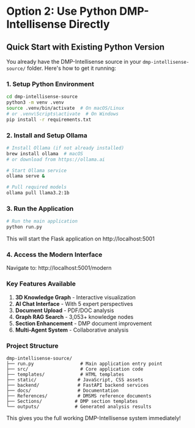 # Option 2: Use Python DMP-Intellisense Directly

## Quick Start with Existing Python Version

You already have the DMP-Intellisense source in your `dmp-intellisense-source/` folder. Here's how to get it running:

### 1. Setup Python Environment

```bash
cd dmp-intellisense-source
python3 -m venv .venv
source .venv/bin/activate  # On macOS/Linux
# or .venv\Scripts\activate  # On Windows
pip install -r requirements.txt
```

### 2. Install and Setup Ollama

```bash
# Install Ollama (if not already installed)
brew install ollama  # macOS
# or download from https://ollama.ai

# Start Ollama service
ollama serve &

# Pull required models
ollama pull llama3.2:1b
```

### 3. Run the Application

```bash
# Run the main application
python run.py
```

This will start the Flask application on http://localhost:5001

### 4. Access the Modern Interface

Navigate to: http://localhost:5001/modern

### Key Features Available

1. **3D Knowledge Graph** - Interactive visualization
2. **AI Chat Interface** - With 5 expert perspectives
3. **Document Upload** - PDF/DOC analysis
4. **Graph RAG Search** - 3,053+ knowledge nodes
5. **Section Enhancement** - DMP document improvement
6. **Multi-Agent System** - Collaborative analysis

### Project Structure

```
dmp-intellisense-source/
├── run.py                 # Main application entry point
├── src/                   # Core application code
├── templates/             # HTML templates
├── static/               # JavaScript, CSS assets
├── backend/              # FastAPI backend services
├── docs/                 # Documentation
├── References/           # DMSMS reference documents
├── Sections/            # DMP section templates
└── outputs/             # Generated analysis results
```

This gives you the full working DMP-Intellisense system immediately!
